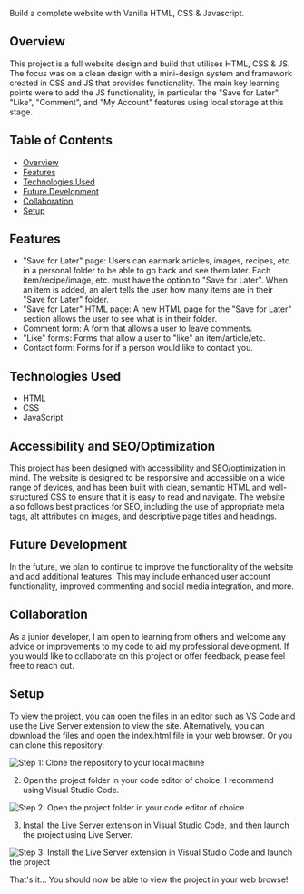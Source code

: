 Build a complete website with Vanilla HTML, CSS & Javascript.

## Overview
This project is a full website design and build that utilises HTML, CSS & JS. The focus was on a clean design with a mini-design system and framework created in CSS and JS that provides functionality. The main key learning points were to add the JS functionality, in particular the "Save for Later", "Like", "Comment", and "My Account" features using local storage at this stage.

## Table of Contents
- [Overview](#overview)
- [Features](#features)
- [Technologies Used](#technologies-used)
- [Future Development](#future-development)
- [Collaboration](#collaboration)
- [Setup](#setup)

## Features
- "Save for Later" page: Users can earmark articles, images, recipes, etc. in a personal folder to be able to go back and see them later. Each item/recipe/image, etc. must have the option to "Save for Later". When an item is added, an alert tells the user how many items are in their "Save for Later" folder.
- "Save for Later" HTML page: A new HTML page for the "Save for Later" section allows the user to see what is in their folder.
- Comment form: A form that allows a user to leave comments.
- "Like" forms: Forms that allow a user to "like" an item/article/etc.
- Contact form: Forms for if a person would like to contact you.

## Technologies Used
- HTML
- CSS
- JavaScript

## Accessibility and SEO/Optimization
This project has been designed with accessibility and SEO/optimization in mind. The website is designed to be responsive and accessible on a wide range of devices, and has been built with clean, semantic HTML and well-structured CSS to ensure that it is easy to read and navigate. The website also follows best practices for SEO, including the use of appropriate meta tags, alt attributes on images, and descriptive page titles and headings.

## Future Development
In the future, we plan to continue to improve the functionality of the website and add additional features. This may include enhanced user account functionality, improved commenting and social media integration, and more.

## Collaboration
As a junior developer, I am open to learning from others and welcome any advice or improvements to my code to aid my professional development. If you would like to collaborate on this project or offer feedback, please feel free to reach out.

## Setup
To view the project, you can open the files in an editor such as VS Code and use the Live Server extension to view the site. Alternatively, you can download the files and open the index.html file in your web browser. Or you can clone this repository:


![Step 1: Clone the repository to your local machine](/images/step-1.png)

2. Open the project folder in your code editor of choice. I recommend using Visual Studio Code.

![Step 2: Open the project folder in your code editor of choice](/images/step-2.png)

3. Install the Live Server extension in Visual Studio Code, and then launch the project using Live Server.

![Step 3: Install the Live Server extension in Visual Studio Code and launch the project](/images/step-3.png)

That's it... You should now be able to view the project in your web browse!


